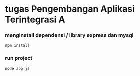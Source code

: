 # tugas Pengembangan Aplikasi Terintegrasi A

### menginstall dependensi / library express dan mysql

    npm install

### run project 

    node app.js
